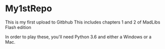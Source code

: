# My1stRepo
This is my first upload to Gitbhub
This includes chapters 1 and 2 of MadLibs Flash edition

In order to play these, you'll need Python 3.6 and either a Windows or a Mac.
